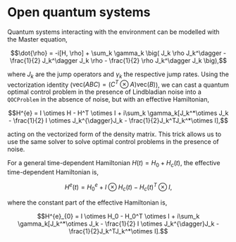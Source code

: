 # Open quantum systems

Quantum systems interacting with the environment can be modelled with the Master equation,

$$\dot{\rho} = -i[H, \rho]  + \sum_k \gamma_k \big( J_k \rho J_k^\dagger - \frac{1}{2} J_k^\dagger J_k \rho - \frac{1}{2} \rho J_k^\dagger J_k \big),$$

where $J_k$ are the jump operators and $\gamma_k$ the respective jump rates. Using the vectorization identity ($\text{vec}(A B C) = (C^T \otimes A)\text{vec}(B)$), we can cast a quantum optimal control problem in the presence of Lindbladian noise into a `QOCProblem` in the absence of noise, but with an effective Hamiltonian,

$$H^{e} = I \otimes H - H^T \otimes I + i\sum_k \gamma_k[J_k^*\otimes J_k - \frac{1}{2} I \otimes J_k^{\dagger}J_k - \frac{1}{2}J_k^TJ_k^*\otimes I],$$

acting on the vectorized form of the density matrix. This trick allows us to use the same solver to solve optimal control problems in the presence of noise.

For a general time-dependent Hamiltonian $H(t) = H_0 + H_c(t)$, the effective time-dependent Hamiltonian is,

$$H^{e}(t) = H^{e}_{0} + I \otimes H_c(t) - H_c(t)^T \otimes I,$$

where the constant part of the effective Hamiltonian is,

$$H^{e}_{0} = I \otimes H_0 - H_0^T \otimes I + i\sum_k \gamma_k[J_k^*\otimes J_k - \frac{1}{2} I \otimes J_k^{\dagger}J_k - \frac{1}{2}J_k^TJ_k^*\otimes I].$$